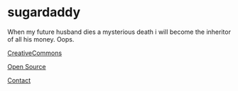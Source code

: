 # sugardaddy 
When my future husband dies a mysterious death i will become the inheritor of all his money. Oops. 
<div class="topnav" id="myTopnav">

 <a href="CC.html">CreativeCommons</a>

 <a href="open.html">Open Source</a>

 <a href="contact.html">Contact</a>

 </div>
